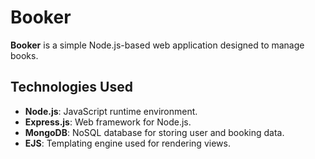 # Booker

**Booker** is a simple Node.js-based web application designed to manage books.

## Technologies Used
- **Node.js**: JavaScript runtime environment.
- **Express.js**: Web framework for Node.js.
- **MongoDB**: NoSQL database for storing user and booking data.
- **EJS**: Templating engine used for rendering views.
